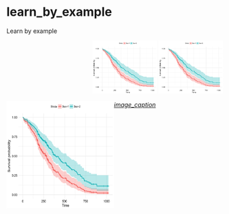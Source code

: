 # learn_by_example
Learn by example

<p align="right">
  <img src="images/survival_sparklyr.png" width="150" title="Survival plot Spark" href="https://kmezhoud.github.io/learn_by_example/survival_plot_sparklyr/survival_plot_sparklyr.html">
  <img src="images/survival_sparklyr.png" width="150" title="Survival plot Spark">
</p>



<a href="https://kmezhoud.github.io/learn_by_example/survival_plot_sparklyr/survival_plot_sparklyr.html"><img src="images/survival_sparklyr.png" align="left" height="250" width="250" title="Survival plot with sparklyr" > <em>image_caption</em>
</a>

